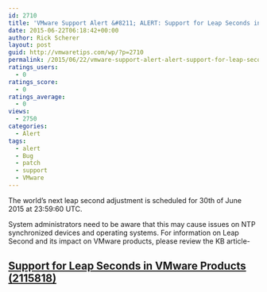 ```yaml
---
id: 2710
title: 'VMware Support Alert &#8211; ALERT: Support for Leap Seconds in VMware Products'
date: 2015-06-22T06:18:42+00:00
author: Rick Scherer
layout: post
guid: http://vmwaretips.com/wp/?p=2710
permalink: /2015/06/22/vmware-support-alert-alert-support-for-leap-seconds-in-vmware-products/
ratings_users:
  - 0
ratings_score:
  - 0
ratings_average:
  - 0
views:
  - 2750
categories:
  - Alert
tags:
  - alert
  - Bug
  - patch
  - support
  - VMware
---
```

The world’s next leap second adjustment is scheduled for 30th of June 2015 at 23:59:60 UTC.

System administrators need to be aware that this may cause issues on NTP synchronized devices and operating systems. For information on Leap Second and its impact on VMware products, please review the KB article-

## <a href="http://vmw.re/1RvjQhp" target="_blank">Support for Leap Seconds in VMware Products (2115818)</a>

&nbsp;
